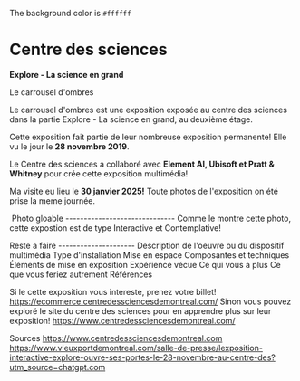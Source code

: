 The background color is `#ffffff`

# **Centre des sciences**

**Explore - La science en grand**

Le carrousel d'ombres

Le carrousel d'ombres est une exposition exposée au centre des sciences dans la partie Explore - La science en grand, au deuxième étage.


Cette exposition fait partie de leur nombreuse exposition permanente! Elle vu le jour le **28 novembre 2019**.

Le Centre des sciences a collaboré avec **Element AI, Ubisoft et Pratt & Whitney** pour crée cette exposition multimédia!

Ma visite eu lieu le **30 janvier 2025!** Toute photos de l'exposition on été prise la meme journée.







<img src="./medias/photo.webp" width="0" height="0"/> Photo gloable ------------------------------
Comme le montre cette photo, cette expostion est de type Interactive et Contemplative!





Reste a faire ---------------------
Description de l'oeuvre ou du 
dispositif multimédia
 Type d'installation
 Mise en espace
 Composantes et techniques
 Éléments de mise en exposition
 Expérience vécue 
Ce qui vous a plus
 Ce que vous feriez autrement
 Références










Si le cette exposition vous intereste, prenez votre billet! https://ecommerce.centredessciencesdemontreal.com/
Sinon vous pouvez exploré le site du centre des sciences pour en apprendre plus sur leur exposition! https://www.centredessciencesdemontreal.com/

Sources
https://www.centredessciencesdemontreal.com
https://www.vieuxportdemontreal.com/salle-de-presse/lexposition-interactive-explore-ouvre-ses-portes-le-28-novembre-au-centre-des?utm_source=chatgpt.com


